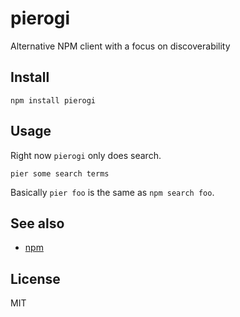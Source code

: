 # pierogi

Alternative NPM client with a focus on discoverability


## Install

```shell
npm install pierogi
```

## Usage

Right now `pierogi` only does search.

```shell
pier some search terms
```

Basically `pier foo` is the same as `npm search foo`.


## See also

* [npm](https://www.npmjs.org/)


## License
MIT
